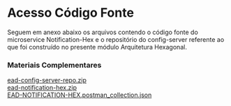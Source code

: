 # Acesso Código Fonte

Seguem em anexo abaixo os arquivos contendo o código fonte do microservice Notification-Hex e o repositório do config-server referente ao que foi construído no presente módulo Arquitetura Hexagonal.

### Materiais Complementares

[ead-config-server-repo.zip](./ead-config-server-repo.zip)  
[ead-notification-hex.zip](./ead-notification-hex.zip)  
[EAD-NOTIFICATION-HEX.postman_collection.json](./EAD-NOTIFICATION-HEX.postman_collection.json)  